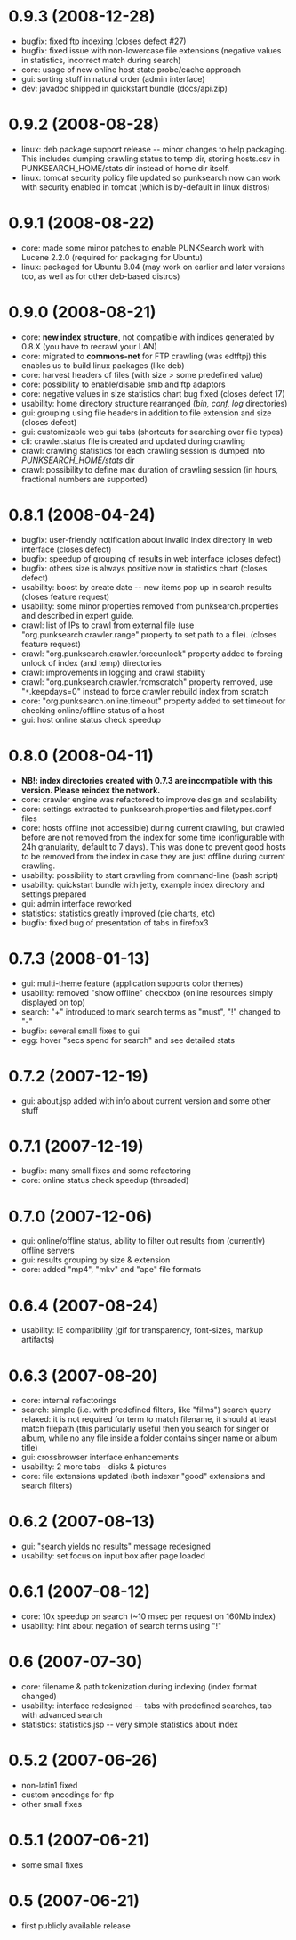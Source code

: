 # 0.9.3 (2008-12-28) #
  * bugfix: fixed ftp indexing (closes defect #27)
  * bugfix: fixed issue with non-lowercase file extensions (negative values in statistics, incorrect match during search)
  * core: usage of new online host state probe/cache approach
  * gui: sorting stuff in natural order (admin interface)
  * dev: javadoc shipped in quickstart bundle (docs/api.zip)

# 0.9.2 (2008-08-28) #
  * linux: deb package support release -- minor changes to help packaging. This includes dumping crawling status to temp dir, storing hosts.csv in PUNKSEARCH\_HOME/stats dir instead of home dir itself.
  * linux: tomcat security policy file updated so punksearch now can work with security enabled in tomcat (which is by-default in linux distros)

# 0.9.1 (2008-08-22) #
  * core: made some minor patches to enable PUNKSearch work with Lucene 2.2.0 (required for packaging for Ubuntu)
  * linux: packaged for Ubuntu 8.04 (may work on earlier and later versions too, as well as for other deb-based distros)

# 0.9.0 (2008-08-21) #
  * core: **new index structure**, not compatible with indices generated by 0.8.X (you have to recrawl your LAN)
  * core: migrated to **commons-net** for FTP crawling (was edtftpj) this enables us to build linux packages (like deb)
  * core: harvest headers of files (with size > some predefined value)
  * core: possibility to enable/disable smb and ftp adaptors
  * core: negative values in size statistics chart bug fixed (closes defect 17)
  * usability: home directory structure rearranged (_bin, conf, log_ directories)
  * gui: grouping using file headers in addition to file extension and size (closes defect)
  * gui: customizable web gui tabs (shortcuts for searching over file types)
  * cli: crawler.status file is created and updated during crawling
  * crawl: crawling statistics for each crawling session is dumped into _PUNKSEARCH\_HOME/stats_ dir
  * crawl: possibility to define max duration of crawling session (in hours, fractional numbers are supported)

# 0.8.1 (2008-04-24) #
  * bugfix: user-friendly notification about invalid index directory in web interface (closes defect)
  * bugfix: speedup of grouping of results in web interface (closes defect)
  * bugfix: others size is always positive now in statistics chart (closes defect)
  * usability: boost by create date -- new items pop up in search results (closes feature request)
  * usability: some minor properties removed from punksearch.properties and described in expert guide.
  * crawl: list of IPs to crawl from external file (use "org.punksearch.crawler.range" property to set path to a file). (closes feature request)
  * crawl: "org.punksearch.crawler.forceunlock" property added to forcing unlock of index (and temp) directories
  * crawl: improvements in logging and crawl stability
  * crawl: "org.punksearch.crawler.fromscratch" property removed, use "`*`.keepdays=0" instead to force crawler rebuild index from scratch
  * core: "org.punksearch.online.timeout" property added to set timeout for checking online/offline status of a host
  * gui: host online status check speedup

# 0.8.0 (2008-04-11) #
  * **NB!: index directories created with 0.7.3 are incompatible with this version. Please reindex the network.**
  * core: crawler engine was refactored to improve design and scalability
  * core: settings extracted to punksearch.properties and filetypes.conf files
  * core: hosts offline (not accessible) during current crawling, but crawled before are not removed from the index for some time (configurable with 24h granularity, default to 7 days). This was done to prevent good hosts to be removed from the index in case they are just offline during current crawling.
  * usability: possibility to start crawling from command-line (bash script)
  * usability: quickstart bundle with jetty, example index directory and settings prepared
  * gui: admin interface reworked
  * statistics: statistics greatly improved  (pie charts, etc)
  * bugfix: fixed bug of presentation of tabs in firefox3

# 0.7.3 (2008-01-13) #
  * gui: multi-theme feature (application supports color themes)
  * usability: removed "show offline" checkbox (online resources simply displayed on top)
  * search: "+" introduced to mark search terms as "must", "!" changed to "-"
  * bugfix: several small fixes to gui
  * egg: hover "secs spend for search" and see detailed stats

# 0.7.2 (2007-12-19) #
  * gui: about.jsp added with info about current version and some other stuff

# 0.7.1 (2007-12-19) #
  * bugfix: many small fixes and some refactoring
  * core: online status check speedup (threaded)

# 0.7.0 (2007-12-06) #
  * gui: online/offline status, ability to filter out results from (currently) offline servers
  * gui: results grouping by size & extension
  * core: added "mp4", "mkv" and "ape" file formats

# 0.6.4 (2007-08-24) #
  * usability: IE compatibility (gif for transparency, font-sizes, markup artifacts)

# 0.6.3 (2007-08-20) #
  * core: internal refactorings
  * search: simple (i.e. with predefined filters, like "films") search query relaxed: it is not required for term to match filename, it should at least match filepath (this particularly useful then you search for singer or album, while no any file inside a folder contains singer name or album title)
  * gui: crossbrowser interface enhancements
  * usability: 2 more tabs - disks & pictures
  * core: file extensions updated (both indexer "good" extensions and search filters)

# 0.6.2 (2007-08-13) #
  * gui: "search yields no results" message redesigned
  * usability: set focus on input box after page loaded

# 0.6.1 (2007-08-12) #
  * core: 10x speedup on search (~10 msec per request on 160Mb index)
  * usability: hint about negation of search terms using "!"

# 0.6 (2007-07-30) #
  * core: filename & path tokenization during indexing (index format changed)
  * usability: interface redesigned -- tabs with predefined searches, tab with advanced search
  * statistics: statistics.jsp -- very simple statistics about index

# 0.5.2 (2007-06-26) #
  * non-latin1 fixed
  * custom encodings for ftp
  * other small fixes

# 0.5.1 (2007-06-21) #
  * some small fixes

# 0.5 (2007-06-21) #
  * first publicly available release